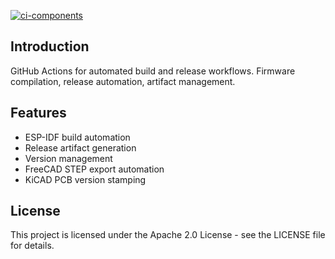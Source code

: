 [![ci-components](https://github.com/tendry-lab/ci-components/actions/workflows/build.yml/badge.svg)](https://github.com/tendry-lab/ci-components/actions/workflows/build.yml)

## Introduction

GitHub Actions for automated build and release workflows. Firmware compilation, release automation, artifact management.

## Features

- ESP-IDF build automation
- Release artifact generation
- Version management
- FreeCAD STEP export automation
- KiCAD PCB version stamping

## License

This project is licensed under the Apache 2.0 License - see the LICENSE file for details.
